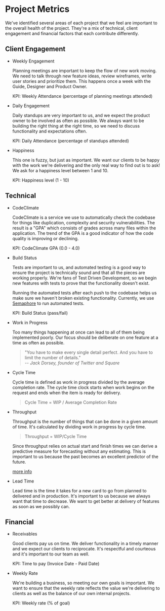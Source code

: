 # Project Metrics

We've identified several areas of each project that we feel are
important to the overall health of the project. They're a mix of
technical, client engagement and financial factors that each contribute
differently.

## Client Engagement

* Weekly Engagement

  Planning meetings are important to keep the flow of new work moving.
  We need to talk through new feature ideas, review wireframes, write
  user stories and prioritize them. This happens once a week with the
  Guide, Designer and Product Owner.

  KPI: Weekly Attendance (percentage of planning meetings attended)

* Daily Engagement

  Daily standups are very important to us, and we expect the product
  owner to be involved as often as possible. We always want to be
  building the right thing at the right time, so we need to discuss
  functionality and expectations often.

  KPI: Daily Attendance (percentage of standups attended)

* Happiness

  This one is fuzzy, but just as important. We want our clients to be
  happy with the work we're delivering and the only real way to find out
  is to ask! We ask for a happiness level between 1 and 10.

  KPI: Happiness level (1 - 10)

## Technical

* CodeClimate

  CodeClimate is a service we use to automatically check the codebase
  for things like duplication, complexity and security vulnerabilities.
  The result is a "GPA" which consists of grades across many files
  within the application. The trend of the GPA is a good indicator of
  how the code quality is improving or declining.

  KPI: CodeClimate GPA (0.0 - 4.0)

* Build Status

  Tests are important to us, and automated testing is a good way to ensure
  the project is technically sound and that all the pieces are working
  properly. We're fans of Test Driven Development, so we begin new
  features with tests to prove that the functionality doesn't exist.

  Running the automated tests after each push to the codebase helps us
  make sure we haven't broken existing functionality. Currently, we use
  [Semaphore][semaphore] to run automated tests.
  
  KPI: Build Status (pass/fail)

* Work in Progress

  Too many things happening at once can lead to all of them being
  implemented poorly. Our focus should be deliberate on one feature at a
  time as often as possible.

  > "You have to make every single detail perfect. And you have to limit
  > the number of details."
  > <br />-- <cite>Jack Dorsey, founder of Twitter and Square</cite>

* Cycle Time

  Cycle time is defined as work in progress divided by the average
  completion rate. The cycle time clock starts when work begins on the
  request and ends when the item is ready for delivery.

  > Cycle Time = WIP / Average Completion Rate

* Throughput

  Throughput is the number of things that can be done in a given amount
  of time. It's calculated by dividing work in progress by cycle time.

  > Throughput = WIP/Cycle Time

  Since throughput relies on actual start and finish times we can derive
  a predictive measure for forecasting without any estimating. This is
  important to us because the past becomes an excellent predictor of the
  future.

  [more info][wallen]

* Lead Time

  Lead time is the time it takes for a new card to go from planned to
  delivered and in production. It's important to us because we always
  want that time to decrease. We want to get better at delivery of
  features as soon as we possibly can.

## Financial

* Receivables

  Good clients pay us on time. We deliver functionality in a timely
  manner and we expect our clients to reciprocate. It's respectful and
  courteous and it's important to our team as well.

  KPI: Time to pay (Invoice Date - Paid Date)

* Weekly Rate

  We're building a business, so meeting our own goals is important. We
  want to ensure that the weekly rate reflects the value we're
  delivering to clients as well as the balance of our own internal
  projects.

  KPI: Weekly rate (% of goal)

[semaphore]: http://semaphore.com
[wallen]:
http://weblogs.asp.net/wallen/archive/2008/10/23/throughput-vs-velocity.aspx

